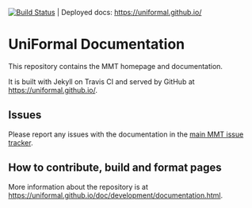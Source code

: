[![Build Status](https://travis-ci.com/UniFormal/uniformal.github.io.svg?branch=master)](https://travis-ci.com/UniFormal/uniformal.github.io) | Deployed docs: <https://uniformal.github.io/>

# UniFormal Documentation

This repository contains the MMT homepage and documentation.

It is built with Jekyll on Travis CI and served by GitHub at <https://uniformal.github.io/>.

## Issues

Please report any issues with the documentation in the [main MMT issue tracker](https://github.com/UniFormal/MMT/issues/new).

## How to contribute, build and format pages

More information about the repository is at <https://uniformal.github.io/doc/development/documentation.html>.
